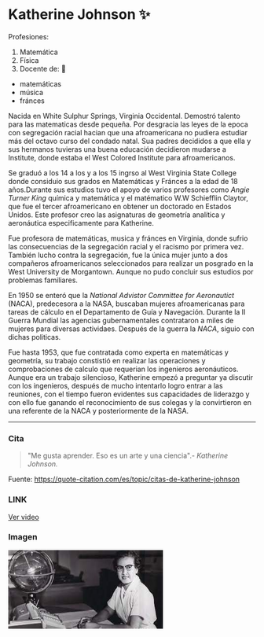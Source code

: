 # **Katherine Johnson** :sparkles:
Profesiones:
1. Matemática
2. Física
3. Docente de: :page_with_curl:
+ matemáticas
+ música 
+ fránces

Nacida en White Sulphur Springs, Virginia Occidental. Demostró talento para las matematicas desde pequeña. Por desgracia las leyes de la epoca con segregación racial hacian que una afroamericana no pudiera estudiar más del octavo curso del condado natal. Sua padres decididos a que ella y sus hermanos tuvieras una buena educación decidieron mudarse a Institute, donde estaba el West Colored Institute para afroamericanos.

Se graduó a los 14 a los y a los 15 ingrso al West Virginia State College donde considuio sus grados en Matemáticas y Fránces a la edad de 18 años.Durante sus estudios tuvo el apoyo de varios profesores como *Angie Turner King* química y matemática y el matématico W.W Schiefflin Claytor, que fue el tercer afroamericano en obtener un doctorado en Estados Unidos. Este profesor creo las asignaturas de geometría analítica y aeronáutica especificamente para Katherine.

Fue profesora de matemáticas, musica y fránces en Virginia, donde sufrio las consecuencias de la segregación racial y el racismo por primera vez. También lucho contra la segregación, fue la única mujer junto a dos compañeros afroamericanos seleccionados para realizar un posgrado en la West University de Morgantown. Aunque no pudo concluir sus estudios por problemas familiares.

En  1950 se enteró que la _National Advistor Committee for Aeronautict_ (NACA), predecesora a la NASA, buscaban mujeres afroamericanas para tareas de cálculo en el Departamento de Guía y Navegación. Durante la II Guerra Mundial las agencias gubernamentales contrataron a miles de mujeres para diversas actividaes. Después de la guerra la *NACA*, siguio con dichas politicas. 

Fue hasta 1953, que fue contratada como experta en matemáticas y geometría, su trabajo constistió en realizar las operaciones y comprobaciones de calculo que requerian los ingenieros aeronáuticos.
Aunque era un trabajo silencioso, Katherine empezó a preguntar ya discutir con los ingenieros, después de mucho intentarlo logro entrar a las reuniones, con el tiempo fueron evidentes sus capacidades de liderazgo y con ello fue ganando el reconocimiento de sus colegas y la convirtieron en una referente de la NACA y posteriormente de la NASA.
___

### Cita
>"Me gusta aprender. Eso es un arte y una ciencia".- _Katherine Johnson._

Fuente: https://quote-citation.com/es/topic/citas-de-katherine-johnson

### LINK
[Ver video](https://www.youtube.com/watch?v=mOGbxWTKtoQ)

### Imagen
![alt text](https://github.com/angelesrey/superheroinas/blob/main/katherineJ.jpg "Katherine sentada junto a su escritorio")